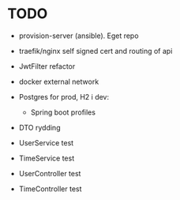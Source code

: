 # TODO

- provision-server (ansible). Eget repo

- traefik/nginx self signed cert and routing of api

- JwtFilter refactor

- docker external network

- Postgres for prod, H2 i dev:
    - Spring boot profiles

- DTO rydding

- UserService test
- TimeService test
- UserController test
- TimeController test